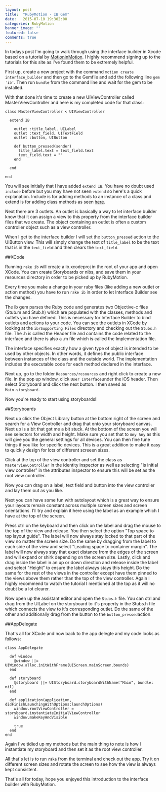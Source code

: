```yaml
---
layout: post
title:  "RubyMotion - IB Gem"
date:   2015-07-10 19:302:00
categories: RubyMotion
banner_image: ""
featured: false
comments: true
---
```


In todays post I'm going to walk through using the interface builder in Xcode based on a tutorial by [MotioninMotion](https://motioninmotion.tv/screencasts/42).  I highly recommend signing up to the tutorials for this site as I've found them to be extremely helpful. 

<!--more-->

First up, create a new project with the command ```motion create interface_builder``` and then go to the Gemfile and add the following line ```gem 'ib'```. Then run ```bundle``` from the command line and wait for the gem to be installed.

With that done it's time to create a new UIViewController called MasterViewController and here is my completed code for that class:

    class MasterViewController < UIViewController
  
      extend IB

        outlet :title_label, UILabel
        outlet :text_field, UITextField
        outlet :button, UIButton

        def button_pressed(sender)
          title_label.text = text_field.text
          text_field.text = ""
        end

      end
    
    end
    
You will see initially that I have added ```extend IB```.  You have no doubt used ```include``` before but you may have not seen ```extend``` so here's a quick explanation.  Include is for adding methods to an instance of a class and extend is for adding class methods as seen [here](http://www.railstips.org/blog/archives/2009/05/15/include-vs-extend-in-ruby/).

Next there are 3 outlets. An outlet is basically a way to let interface builder know that it can assign a view to this property from the interface builder files that we create.  The object containing an outlet is often a custom controller object such as a view controller.

When I get to the interface builder I will set the ```button_pressed``` action to the UIButton view.  This will simply change the text of ```title_label``` to be the text that is in the ```text_field``` and then clears the ```text_field```.

##XCode

Running ```rake ib``` will create a ib.xcodeproj in the root of your app and open XCode. You can create Storyboards or nibs, and save them in your resources directory in order to be picked up by RubyMotion.

Every time you make a change in your ruby files (like adding a new outlet or action method) you have to run ```rake ib``` in order to let Interface Builder see the changes.

The ib gem parses the Ruby code and generates two Objective-c files (Stub.m and Stub.h) which are populated with the classes, methods and outlets you have defined. This is necessary for Interface Builder to bind outlets and actions to your code.  You can see the outlets in XCode by looking at the ```ib/Supporting Files``` directory and checking out the ```Stubs.h``` file.  The .h is called the Header file and contains the code related to the interface and there is also a .m file which is called the Implementation file.

The interface specifies exactly how a given type of object is intended to be used by other objects. In other words, it defines the public interface between instances of the class and the outside world. The implementation includes the executable code for each method declared in the interface.

Next up, go to the folder ```Resources/resources``` and right click to create a new file. In the pop up window, click ```User Interface```under the iOS header.  Then select Storyboard and click the next button.  I then saved as ```Main.storyboard```.

Now you're ready to start using storyboards!

##Storyboards

Next up click the Object Library button at the bottom right of the screen and search for a View Controller and drag that onto your storyboard canvas.  Next up is a bit that got me a bit stuck.  At the bottom of the screen you will see selectors for width and height.  Make sure you set that to ```Any Any``` as this will give you the general settings for all devices.  You can then fine tune things if you like for specific devices.  This is a great addition to make it easy to quickly design for lots of different screeen sizes.

Click at the top of the view controller and set the class as ```MasterViewController``` in the identity inspector as well as selecting "is initial view controller" in the attributes inspector to ensure this will be set as the root view controller.

Now you can drag on a label, text field and button into the view controller and lay them out as you like.

Next you can have some fun with autolayout which is a great way to ensure your layouts remain constant across multiple screen sizes and screen orientations.  I'll try and explain it here using the label as an example which I have at the top of the screen.

Press ctrl on the keyboard and then click on the label and drag the mouse to the top of the view and release. You then select the option "Top space to top layout guide".  The label will now always stay locked to that part of the view no matter the screen size.  Do the same by dragging from the label to each side of the view and select "Leading space to container margin".  The label will now always stay that exact distance from the edges of the screen and will expand or shirk depending on the screen size.  Lastly, click and drag inside the label in an up or down direction and release inside the label and select "Height" to ensure the label always stays this height.  Do the same for the rest of the views in the controller except have them pinned to the views above them rather than the top of the view controller.  Again I highly recommend to watch the tutorial I mentioned at the top as it will no doubt be a lot clearer.

Now open up the assistant editor and open the ```Stubs.h``` file. You can ctrl and drag from the UILabel on the storyboard to it's property in the Stubs.h file which connects the view to it's corresponding outlet. Do the same of the other and additionally drag from the button to the ```button_pressed```action.

##AppDelegate

That's all for XCode and now back to the app delegte and my code looks as follows:

    class AppDelegate

      def window
        @window ||= UIWindow.alloc.initWithFrame(UIScreen.mainScreen.bounds)
      end

      def storyboard
        @storyboard ||= UIStoryboard.storyboardWithName("Main", bundle: nil)
      end

      def application(application, didFinishLaunchingWithOptions:launchOptions)
        window.rootViewController = storyboard.instantiateInitialViewController
        window.makeKeyAndVisible

        true
      end
    end
    
Again I've tidied up my methods but the main thing to note is how I instantiate my storyboard and then set it as the root view controller.

All that's let is to run ```rake``` from the terminal and check out the app. Try it on different screen sizes and rotate the screen to see how the view is always kept consistent.  

That's all for today, hope you enjoyed this introduction to the interface builder with RubyMotion.